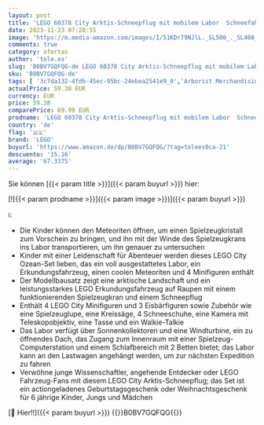 ```yaml
---
layout: post
title: 'LEGO 60378 City Arktis-Schneepflug mit mobilem Labor  Schneefahrzeug-Spielzeug zum Bauen mit Spielzeugkran  Meteorit  4 Minifiguren und 3 Eisbär-Figuren  Geschenk zu Weihnachten für Kinder ab 6 Jahren'
date: 2023-11-23 07:28:55
image: 'https://m.media-amazon.com/images/I/51KDr79NJlL._SL500_._SL400_.jpg'
comments: true
category: ofertas
author: 'tole.es'
slug: 'B0BV7GQFQG-de LEGO 60378 City Arktis-Schneepflug mit mobilem Labor...'
sku: 'B0BV7GQFQG-de'
tags: [ '3c7da132-4fdb-45ec-95bc-24ebea2541e9_0','Arborist Merchandising Root','Bauspielzeug & Konstruktionsspielzeug','Bauspielzeugsets','Custom Stores','LEGO','Lego City','Self Service','Spielzeug','lego','🇩🇪', ]
actualPrice: 59.38 EUR
currency: EUR
price: 59.38
comparePrice: 69.99 EUR
prodname: 'LEGO 60378 City Arktis-Schneepflug mit mobilem Labor  Schneefahrzeug-Spielzeug zum Bauen mit Spielzeugkran  Meteorit  4 Minifiguren und 3 Eisbär-Figuren  Geschenk zu Weihnachten für Kinder ab 6 Jahren'
country: 'de'
flag: '🇩🇪'
brand: 'LEGO'
buyurl: 'https://www.amazon.de/dp/B0BV7GQFQG/?tag=tolees0ca-21'
descuento: '15.16'
average: '67.3375'
---
```


Sie können [{{< param title >}}]({{< param buyurl >}}) hier:

[![{{< param prodname >}}]({{< param image >}})]({{< param buyurl >}})

ℹ️:

- Die Kinder können den Meteoriten öffnen, um einen Spielzeugkristall zum Vorschein zu bringen, und ihn mit der Winde des Spielzeugkrans ins Labor transportieren, um ihn genauer zu untersuchen
- Kinder mit einer Leidenschaft für Abenteuer werden dieses LEGO City Ozean-Set lieben, das ein voll ausgestattetes Labor, ein Erkundungsfahrzeug, einen coolen Meteoriten und 4 Minifiguren enthält
- Der Modellbausatz zeigt eine arktische Landschaft und ein leistungsstarkes LEGO Erkundungsfahrzeug auf Raupen mit einem funktionierenden Spielzeugkran und einem Schneepflug
- Enthält 4 LEGO City Minifiguren und 3 Eisbärfiguren sowie Zubehör wie eine Spielzeuglupe, eine Kreissäge, 4 Schneeschuhe, eine Kamera mit Teleskopobjektiv, eine Tasse und ein Walkie-Talkie
- Das Labor verfügt über Sonnenkollektoren und eine Windturbine, ein zu öffnendes Dach, das Zugang zum Innenraum mit einer Spielzeug-Computerstation und einem Schlafbereich mit 2 Betten bietet; das Labor kann an den Lastwagen angehängt werden, um zur nächsten Expedition zu fahren
- Verwöhne junge Wissenschaftler, angehende Entdecker oder LEGO Fahrzeug-Fans mit diesem LEGO City Arktis-Schneepflug; das Set ist ein actiongeladenes Geburtstagsgeschenk oder Weihnachtsgeschenk für 6 jährige Kinder, Jungs und Mädchen

[🛒 Hier!!]({{< param buyurl >}})
{{<world>}}B0BV7GQFQG{{</world>}}
